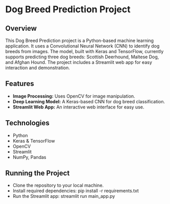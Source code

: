 # Dog Breed Prediction Project

## Overview
This Dog Breed Prediction project is a Python-based machine learning application. It uses a Convolutional Neural Network (CNN) to identify dog breeds from images. The model, built with Keras and TensorFlow, currently supports predicting three dog breeds: Scottish Deerhound, Maltese Dog, and Afghan Hound. The project includes a Streamlit web app for easy interaction and demonstration.

## Features
- **Image Processing:** Uses OpenCV for image manipulation.
- **Deep Learning Model:** A Keras-based CNN for dog breed classification.
- **Streamlit Web App:** An interactive web interface for easy use.

## Technologies
- Python
- Keras & TensorFlow
- OpenCV
- Streamlit
- NumPy, Pandas


## Running the Project
- Clone the repository to your local machine.
- Install required dependencies: pip install -r requirements.txt
- Run the Streamlit app: streamlit run main_app.py
